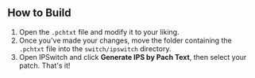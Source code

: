 ## How to Build

1. Open the `.pchtxt` file and modify it to your liking.
2. Once you've made your changes, move the folder containing the `.pchtxt` file into the `switch/ipswitch` directory.
3. Open IPSwitch and click **Generate IPS by Pach Text**, then select your patch. That's it!
